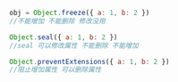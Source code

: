 [Object.defineProperty]:https://developer.mozilla.org/zh-CN/docs/Web/JavaScript/Reference/Global_Objects/Object/defineProperty
[Object.defineProperties]: https://developer.mozilla.org/zh-CN/docs/Web/JavaScript/Reference/Global_Objects/Object/defineProperties

```javascript
obj = Object.freeze({ a: 1, b: 2 })
//不能增加 不能删除 修改没用

Object.seal({ a: 1, b: 2 })
//seal 可以修改属性 不能删除 不能增加

Object.preventExtensions({ a: 1, b: 2 })
//阻止增加属性 可以删除属性
```

